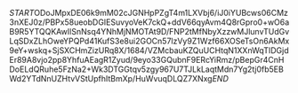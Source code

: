$START$ODoJMpxDE06k9mM02cJGNHpPZgT4m1LXVbj6/iJ0iYUBcws06CMz3nXEJ0z/PBPx58ueobDGIESuvyoVeK7ckQ+ddV66qyAvm4Q8rGpro0+wO6aB9R5YTQQKAwIlSnNsq4YNhMjNMOTAt9D/FNP2tMfNbyXzzwMJlunvTUdGvLqSDxZLhOweYPQPd41KufS3e8ui2GOCn57lzVy9Z1Wzf66XOSeTsOn6AkMx9eY+wskq+SjSXCHmZizURq8X/1684/VZMcbauKZQuUCHtqN1XXnWqTIDGjdEr89A8vjo2pp8YhfuAEagR1Zyud/9eyo33GQubnF9ERcYiRmz/pBepGr4CnHDoELdQRuhe5FzNa2+Wk3DTGGtqv5zgy967U7TJLkLaqtMdn7Yg2tj0fb5EBWd2YTdNnUZHtvVStUpfhItBmXp/HuWvuqDLQZ7XNxg$END$